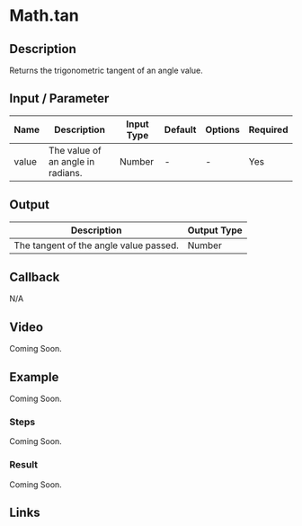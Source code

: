 # Math.tan

## Description

Returns the trigonometric tangent of an angle value.

## Input / Parameter

| Name | Description | Input Type | Default | Options | Required |
| ------ | ------ | ------ | ------ | ------ | ------ |
| value | The value of an angle in radians. | Number | - | - | Yes |

## Output

| Description | Output Type |
| ------ | ------ |
| The tangent of the angle value passed. | Number |

## Callback

N/A

## Video

Coming Soon.

## Example

Coming Soon.

### Steps

Coming Soon.

### Result

Coming Soon.

## Links